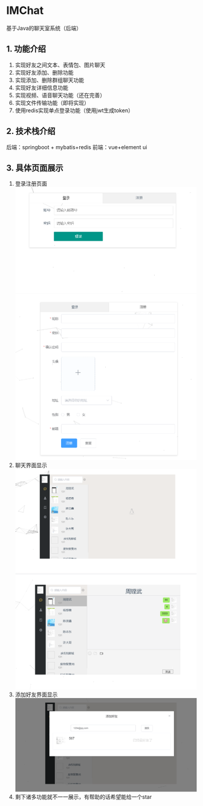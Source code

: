 # IMChat
基于Java的聊天室系统（后端）
## 1. 功能介绍
1. 实现好友之间文本、表情包、图片聊天
2. 实现好友添加、删除功能
3. 实现添加、删除群组聊天功能
4. 实现好友详细信息功能
5. 实现视频、语音聊天功能（还在完善）
6. 实现文件传输功能（即将实现）
7. 使用redis实现单点登录功能（使用jwt生成token）
## 2. 技术栈介绍
后端：springboot + mybatis+redis
前端：vue+element ui
## 3. 具体页面展示
1. 登录注册页面
  ![登录](https://github.com/xukaiyue131/IMChat/blob/main/image/login.png)
  ![注册](https://github.com/xukaiyue131/IMChat/blob/main/image/register.png)
2. 聊天界面显示
 ![聊天界面](https://github.com/xukaiyue131/IMChat/blob/main/image/chat1.png)
  ![聊天界面](https://github.com/xukaiyue131/IMChat/blob/main/image/chat.png)
3. 添加好友界面显示
  ![好友界面显示](https://github.com/xukaiyue131/IMChat/blob/main/image/add_friend.png)
 4. 剩下诸多功能就不一一展示，有帮助的话希望能给一个star
